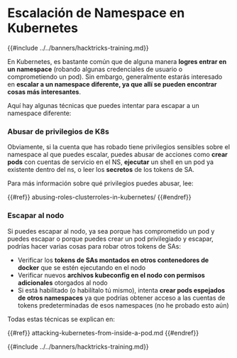 # Escalación de Namespace en Kubernetes

{{#include ../../banners/hacktricks-training.md}}

En Kubernetes, es bastante común que de alguna manera **logres entrar en un namespace** (robando algunas credenciales de usuario o comprometiendo un pod). Sin embargo, generalmente estarás interesado en **escalar a un namespace diferente, ya que allí se pueden encontrar cosas más interesantes**.

Aquí hay algunas técnicas que puedes intentar para escapar a un namespace diferente:

### Abusar de privilegios de K8s

Obviamente, si la cuenta que has robado tiene privilegios sensibles sobre el namespace al que puedes escalar, puedes abusar de acciones como **crear pods** con cuentas de servicio en el NS, **ejecutar** un shell en un pod ya existente dentro del ns, o leer los **secretos** de los tokens de SA.

Para más información sobre qué privilegios puedes abusar, lee:

{{#ref}}
abusing-roles-clusterroles-in-kubernetes/
{{#endref}}

### Escapar al nodo

Si puedes escapar al nodo, ya sea porque has comprometido un pod y puedes escapar o porque puedes crear un pod privilegiado y escapar, podrías hacer varias cosas para robar otros tokens de SAs:

- Verificar los **tokens de SAs montados en otros contenedores de docker** que se estén ejecutando en el nodo
- Verificar nuevos **archivos kubeconfig en el nodo con permisos adicionales** otorgados al nodo
- Si está habilitado (o habilítalo tú mismo), intenta **crear pods espejados de otros namespaces** ya que podrías obtener acceso a las cuentas de tokens predeterminadas de esos namespaces (no he probado esto aún)

Todas estas técnicas se explican en:

{{#ref}}
attacking-kubernetes-from-inside-a-pod.md
{{#endref}}

{{#include ../../banners/hacktricks-training.md}}
